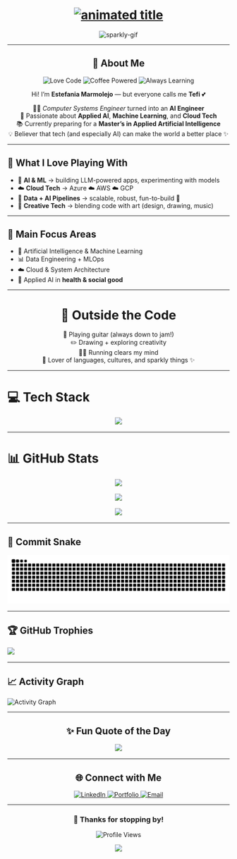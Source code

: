 <div align="center">
  
<h1 align="center">
  <a href="#">
    <img src="https://readme-typing-svg.herokuapp.com?font=Sacramento&size=40&duration=4000&pause=1000&color=FF69B4&center=true&vCenter=true&width=600&height=80&lines=🌸✨+Welcome+to+my+Digital+Garden+✨🌸" alt="animated title" />
  </a>
</h1>


<img src="https://media4.giphy.com/media/v1.Y2lkPTc5MGI3NjExeHdrcGwyNTM3YjRpZmV5aGcydjFucnFkcDkxZXJmeTd2MWE4b3YxcSZlcD12MV9pbnRlcm5hbF9naWZfYnlfaWQmY3Q9Zw/lkNzghqF5ZKK0KLbTJ/giphy.gif" width="500" alt="sparkly-gif"/>  

</div>

---

<div align="center">

## 💫 About Me  
![Love Code](https://img.shields.io/badge/💖-Love_Code-ff69b4?style=for-the-badge)   ![Coffee Powered](https://img.shields.io/badge/☕-Coffee_Powered-9b6bce?style=for-the-badge)  ![Always Learning](https://img.shields.io/badge/📚-Always_Learning-f28b82?style=for-the-badge)


Hi! I’m **Estefania Marmolejo** — but everyone calls me **Tefi** 💕  

👩‍💻 *Computer Systems Engineer* turned into an **AI Engineer**  
🌈 Passionate about **Applied AI**, **Machine Learning**, and **Cloud Tech**  
📚 Currently preparing for a **Master’s in Applied Artificial Intelligence**  
💡 Believer that tech (and especially AI) can make the world a better place ✨  

</div>

---

## 🌟 What I Love Playing With  

- 🤖 **AI & ML** → building LLM-powered apps, experimenting with models  
- ☁️ **Cloud Tech** → Azure ☁️ AWS ☁️ GCP  
- 🧩 **Data + AI Pipelines** → scalable, robust, fun-to-build 💜  
- 🎨 **Creative Tech** → blending code with art (design, drawing, music)  

---

## 🎯 Main Focus Areas  

- 🤖 Artificial Intelligence & Machine Learning  
- 📊 Data Engineering + MLOps  
- ☁️ Cloud & System Architecture  
- 🧠 Applied AI in **health & social good**  

---

<div align="center">

# 🎨 Outside the Code  

🎸 Playing guitar (always down to jam!)  
✏️ Drawing + exploring creativity  
🏃‍♀️ Running clears my mind  
🌸 Lover of languages, cultures, and sparkly things ✨  

</div>

---

# 💻 Tech Stack  

<p align="center">
  <img src="https://skillicons.dev/icons?i=python,fastapi,react,azure,aws,gcp,postgres,mongodb,git,github,docker,vscode&perline=6" />
</p>  

---

# 📊 GitHub Stats  

<div align="center">

![](https://github-readme-stats.vercel.app/api?username=estefaniams-han&theme=radical&hide_border=false&include_all_commits=true&count_private=true&show_icons=true&bg_color=30,e96443,904e95&title_color=fff&text_color=fff)<br/>  

![](https://github-readme-streak-stats.herokuapp.com/?user=estefaniams-han&theme=radical&hide_border=false&background=904e95&currStreakLabel=fff&sideLabels=fff)  

![](https://github-readme-stats.vercel.app/api/top-langs/?username=estefaniams-han&theme=radical&layout=compact&hide_border=false&bg_color=30,43cea2,185a9d&title_color=fff&text_color=fff)  

</div>

---

## 🐍 Commit Snake  
![snake gif](https://github.com/estefaniams-han/estefaniams-han/blob/output/github-contribution-grid-snake.svg)

---

## 🏆 GitHub Trophies  

![](https://github-profile-trophy.vercel.app/?username=estefaniams-han&theme=radical&no-frame=false&margin-w=8)

---

## 📈 Activity Graph  

![Activity Graph](https://github-readme-activity-graph.vercel.app/graph?username=estefaniams-han&area=true&hide_border=true&bg_color=fff0f6&color=9b6bce&line=f28b82&point=9b6bce&area_color=fce7f3)


---

<div align="center">

## ✨ Fun Quote of the Day  
![](https://quotes-github-readme.vercel.app/api?type=horizontal&theme=radical)

---

## 🌐 Connect with Me  

<p align="center">
  <a href="https://www.linkedin.com/in/estefania-marmolejo/" target="_blank">
    <img src="https://img.shields.io/badge/LinkedIn-%239b6bce.svg?&style=for-the-badge&logo=linkedin&logoColor=white" alt="LinkedIn"/>
  </a>
  <a href="https://estefaniams-han.github.io/" target="_blank">
    <img src="https://img.shields.io/badge/Portfolio-%23f28b82.svg?&style=for-the-badge&logo=google-chrome&logoColor=white" alt="Portfolio"/>
  </a>
  <a href="mailto:esmarmolejosa@gmail.com">
    <img src="https://img.shields.io/badge/Email-%23ff69b4.svg?&style=for-the-badge&logo=gmail&logoColor=white" alt="Email"/>
  </a>
</p>

---

### 💖 Thanks for stopping by!  

![Profile Views](https://komarev.com/ghpvc/?username=estefaniams-han&label=Profile%20views&color=ff69b4&style=flat)

<div align="center">
  <img src="https://media1.giphy.com/media/v1.Y2lkPTc5MGI3NjExcHV0dnZhMDhqNWkzMWRvZDN5dG10MXVtaXVvZWY5a21kMXNkODZkdCZlcD12MV9pbnRlcm5hbF9naWZfYnlfaWQmY3Q9Zw/FnGJfc18tDDHy/giphy.gif" width="400" />
</div>


</div>
